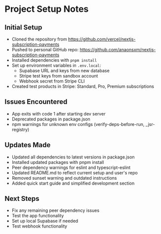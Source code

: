 # Project Setup Notes

## Initial Setup
- Cloned the repository from https://github.com/vercel/nextjs-subscription-payments
- Pushed to personal GitHub repo: https://github.com/anaonsxm/nextjs-subscription-payments
- Installed dependencies with `pnpm install`
- Set up environment variables in `.env.local`:
  - Supabase URL and keys from new database
  - Stripe test keys from sandbox account
  - Webhook secret from Stripe CLI
- Created test products in Stripe: Standard, Pro, Premium subscriptions

## Issues Encountered
- App exits with code 1 after starting dev server
- Deprecated packages in package.json
- npm warnings for unknown env configs (verify-deps-before-run, _jsr-registry)

## Updates Made
- Updated all dependencies to latest versions in package.json
- Installed updated packages with pnpm install
- Peer dependency warnings for eslint and typescript-eslint
- Updated README.md to reflect current setup and user's repo
- Removed sunset warning and outdated instructions
- Added quick start guide and simplified development section

## Next Steps
- Fix any remaining peer dependency issues
- Test the app functionality
- Set up local Supabase if needed
- Test webhook functionality